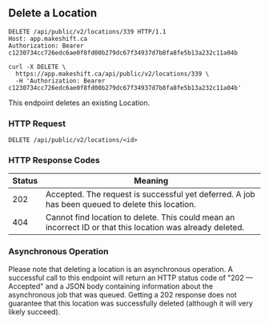 ## Delete a Location

```http
DELETE /api/public/v2/locations/339 HTTP/1.1
Host: app.makeshift.ca
Authorization: Bearer c1230734cc726edc6ae0f8fd00b279dc67f34937d7b8fa8fe5b13a232c11a04b
```


```shell
curl -X DELETE \
  https://app.makeshift.ca/api/public/v2/locations/339 \
  -H 'Authorization: Bearer c1230734cc726edc6ae0f8fd00b279dc67f34937d7b8fa8fe5b13a232c11a04b'
```

This endpoint deletes an existing Location.

### HTTP Request

`DELETE /api/public/v2/locations/<id>`

### HTTP Response Codes

Status | Meaning
---------- | -------
202 | Accepted. The request is successful yet deferred. A job has been queued to delete this location.
404 | Cannot find location to delete. This could mean an incorrect ID or that this location was already deleted. 

### Asynchronous Operation

Please note that deleting a location is an asynchronous operation. A successful call to this endpoint will return an HTTP status code of "202 — Accepted" and a JSON body containing information about the asynchronous job that was queued. Getting a 202 response does not guarantee that this location was successfully deleted (although it will very likely succeed). 

